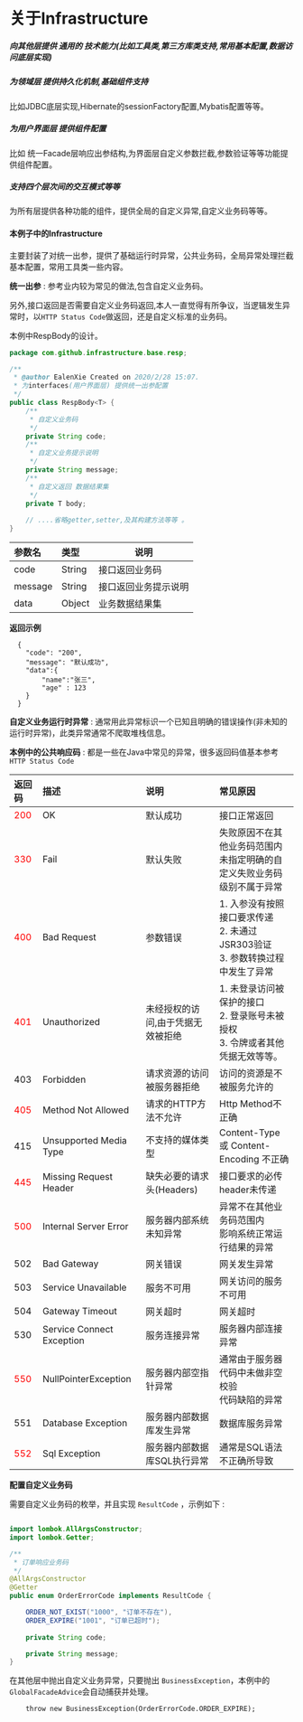 关于Infrastructure
===

##### 向其他层提供 通用的 技术能力(比如工具类,第三方库类支持,常用基本配置,数据访问底层实现)

##### 为领域层 提供持久化机制,基础组件支持
比如JDBC底层实现,Hibernate的sessionFactory配置,Mybatis配置等等。

##### 为用户界面层 提供组件配置

比如 统一Facade层响应出参结构,为界面层自定义参数拦截,参数验证等等功能提供组件配置。

##### 支持四个层次间的交互模式等等

为所有层提供各种功能的组件，提供全局的自定义异常,自定义业务码等等。


#### 本例子中的Infrastructure

主要封装了对统一出参，提供了基础运行时异常，公共业务码，全局异常处理拦截基本配置，常用工具类一些内容。

<b>统一出参</b> : 参考业内较为常见的做法,包含自定义业务码。

另外,接口返回是否需要自定义业务码返回,本人一直觉得有所争议，当逻辑发生异常时，以`HTTP Status Code`做返回，还是自定义标准的业务码。

本例中RespBody的设计。

```java
package com.github.infrastructure.base.resp;

/**
 * @author EalenXie Created on 2020/2/28 15:07.
 * 为interfaces(用户界面层) 提供统一出参配置
 */
public class RespBody<T> {
    /**
     * 自定义业务码
     */
    private String code;
    /**
     * 自定义业务提示说明
     */
    private String message;
    /**
     * 自定义返回 数据结果集
     */
    private T body;
    
    // ....省略getter,setter,及其构建方法等等 。
}

```
|参数名|类型|说明|
|:-----  |:-----|-----                           |
|code | String   | 接口返回业务码  |
|message | String   |接口返回业务提示说明  |
|data | Object   |业务数据结果集  |

 **返回示例**

``` 
  {
    "code": "200",
    "message": "默认成功",
	"data":{
		"name":"张三",
		"age" : 123
	}
  }
```

<b>自定义业务运行时异常</b> : 通常用此异常标识一个已知且明确的错误操作(非未知的运行时异常)，此类异常通常不爬取堆栈信息。


<b>本例中的公共响应码</b> : 都是一些在Java中常见的异常，很多返回码值基本参考`HTTP Status Code`

|返回码|描述|说明|常见原因|
|:----|:---|:---|:---|
|<font color='red'>200</font> |OK  |默认成功|接口正常返回|
|<font color='red'>330</font> |Fail|默认失败|失败原因不在其他业务码范围内<br>未指定明确的自定义失败业务码<br>级别不属于异常|
|<font color='red'>400</font> |Bad Request|参数错误|1. 入参没有按照接口要求传递<br>2. 未通过JSR303验证<br>3. 参数转换过程中发生了异常|
|<font color='red'>401</font> |Unauthorized|未经授权的访问,由于凭据无效被拒绝|1. 未登录访问被保护的接口<br>2. 登录账号未被授权<br>3. 令牌或者其他凭据无效等等。|
|403 |Forbidden|请求资源的访问被服务器拒绝|访问的资源是不被服务允许的|
|<font color='red'>405</font> |Method Not Allowed|请求的HTTP方法不允许|Http Method不正确|
|415 |Unsupported Media Type|不支持的媒体类型|Content-Type 或 Content-Encoding 不正确|
|<font color='red'>445</font> |Missing Request Header|缺失必要的请求头(Headers)|接口要求的必传header未传递|
|<font color='red'>500</font> |Internal Server Error|服务器内部系统未知异常|异常不在其他业务码范围内<br>影响系统正常运行结果的异常|
|502 |Bad Gateway|网关错误|网关发生异常|
|503 |Service Unavailable|服务不可用|网关访问的服务不可用|
|504 |Gateway Timeout|网关超时|网关超时|
|530|Service Connect Exception|服务连接异常|服务器内部连接异常|
|<font color='red'>550 </font>|NullPointerException|服务器内部空指针异常|通常由于服务器代码中未做非空校验<br>代码缺陷的异常|
|551 |Database Exception|服务器内部数据库发生异常|数据库服务异常|
|<font color='red'>552 </font>|Sql Exception|服务器内部数据库SQL执行异常|通常是SQL语法不正确所导致|

<b>配置自定义业务码</b>


需要自定义业务码的枚举，并且实现 `ResultCode` ，示例如下 : 

``` java

import lombok.AllArgsConstructor;
import lombok.Getter;

/**
 * 订单响应业务码
 */
@AllArgsConstructor
@Getter
public enum OrderErrorCode implements ResultCode {

    ORDER_NOT_EXIST("1000", "订单不存在"),
    ORDER_EXPIRE("1001", "订单已超时");
  
    private String code;

    private String message;
}

```

在其他层中抛出自定义业务异常，只要抛出 `BusinessException`，本例中的`GlobalFacadeAdvice`会自动捕获并处理。

```
	throw new BusinessException(OrderErrorCode.ORDER_EXPIRE);
```
